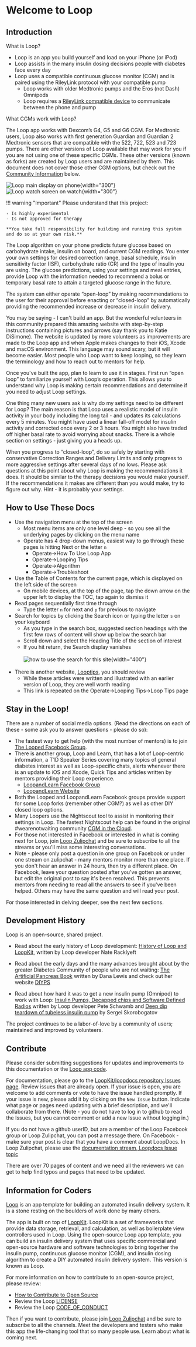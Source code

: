 # Welcome to Loop

## Introduction

What is Loop?

* Loop is an app you build yourself and load on your iPhone (or iPod)
* Loop assists in the many insulin dosing decisions people with diabetes face every day
* Loop uses a compatible continuous glucose monitor (CGM) and is paired using the RileyLink protocol with your compatible pump
    * Loop works with older Medtronic pumps and the Eros (not Dash) Omnipods
    * Loop requires a [RileyLink compatible device](build/step5.md#rileylink-compatible-devices) to communicate between the phone and pump

What CGMs work with Loop?

The Loop app works with Dexcom’s G4, G5 and G6 CGM. For Medtronic users, Loop also works with first generation Guardian and Guardian 2 Medtronic sensors that are compatible with the 522, 722, 523 and 723 pumps. There are other versions of Loop available that may work for you if you are not using one of these specific CGMs.  These other versions (known as forks) are created by Loop users and are maintained by them. This document does not cover those other CGM options, but check out the [Community Information](index.md#stay-in-the-loop) below.

![Loop main display on phone](img/phone_updated_loop.svg){width="300"}
![Loop watch screen on watch](img/watch_updated_loop.svg){width="300"}

!!! warning "Important"
    Please understand that this project:

    - Is highly experimental
    - Is not approved for therapy

    **You take full responsibility for building and running this system and do so at your own risk.**

The Loop algorithm on your phone predicts future glucose based on carbohydrate intake, insulin on board, and current CGM readings. You enter your own settings for desired correction range, basal schedule, insulin sensitivity factor (ISF), carbohydrate ratio (CR) and the type of insulin you are using.  The glucose predictions, using your settings and meal entries, provide Loop with the information needed to recommend a bolus or temporary basal rate to attain a targeted glucose range in the future.

The system can either operate “open-loop” by making recommendations to the user for their approval before enacting or “closed-loop” by automatically providing the recommended increase or decrease in insulin delivery.

You may be saying - I can't build an app. But the wonderful volunteers in this community prepared this amazing website with step-by-step instructions containing pictures and arrows (say thank you to Katie DiSimone). The website is updated by more volunteers as improvements are made to the Loop app and when Apple makes changes to their iOS, Xcode and macOS environment. This language may sound scary, but it will become easier. Most people who Loop want to keep looping, so they learn the terminology and how to reach out to mentors for help.

Once you've built the app, plan to learn to use it in stages. First run “open loop” to familiarize yourself with Loop’s operation. This allows you to understand why Loop is making certain recommendations and determine if you need to adjust Loop settings.

One thing many new users ask is why do my settings need to be different for Loop?  The main reason is that Loop uses a realistic model of insulin activity in your body including the long tail - and updates its calculations every 5 minutes.  You might have used a linear fall-off model for insulin activity and corrected once every 2 or 3 hours. You might also have traded off higher basal rate to avoid worrying about snacks.  There is a whole section on settings - just giving you a heads up.

When you progress to “closed-loop”, do so safely by starting with conservative Correction Ranges and Delivery Limits and only progress to more aggressive settings after several days of no lows. Please ask questions at this point about why Loop is making the recommendations it does.  It should be similar to the therapy decisions you would make yourself.  If the recommendations it makes are different than you would make, try to figure out why. Hint - it is probably your settings.

## How to Use These Docs

* Use the navigation menu at the top of the screen
    * Most menu items are only one level deep - so you see all the underlying pages by clicking on the menu name
    * Operate has 4 drop-down menus, easiest way to go through these pages is hitting Next or the letter `n`
        * Operate->How To Use Loop App
        * Operate->Looping Tips
        * Operate->Algorithm
        * Operate->Troubleshoot
* Use the Table of Contents for the current page, which is displayed on the left side of the screen
    * On mobile devices, at the top of the page, tap the down arrow on the upper left to display the TOC, tap again to dismiss it
* Read pages sequentially first time through
    * Type the letter `n` for next and `p` for previous to navigate
* Search for topics by clicking the Search icon or typing the letter `s` on your keyboard
    * As you type in the search box, suggested section headings with the first few rows of content will show up below the search bar
    * Scroll down and select the Heading Title of the section of interest
    * If you hit return, the Search display vanishes
<br/><br/>![how to use the search for this site](img/search_example.png){width="400"}<br/><br/>
* There is another website, [Looptips](https://kdisimone.github.io/looptips/), you should review
    * While these articles were written and illustrated with an earlier version of Loop, they are well worth reading
    * This link is repeated on the Operate->Looping Tips->Loop Tips page

## Stay in the Loop!

There are a number of social media options. (Read the directions on each of these - some ask you to answer questions - please do so):

  * The fastest way to get help (with the most number of mentors) is to join [The Looped Facebook Group](https://www.facebook.com/groups/TheLoopedGroup).
  * There is another group, Loop and Learn, that has a lot of Loop-centric information, a T1D Speaker Series covering many topics of general diabetes interest as well as Loop-specific chats, alerts whenever there is an update to iOS and Xcode, Quick Tips and articles written by mentors providing their Loop experience.
      * [LoopandLearn Facebook Group](https://www.facebook.com/groups/LOOPandLEARN)
      * [LoopandLearn Website](https://www.loopandlearn.org)
  * Both the Looped and LoopandLearn Facebook groups provide support for some Loop forks (remember other CGM?) as well as other DIY closed loop options.
  * Many Loopers use the Nightscout tool to assist in monitoring their settings in Loop. The fastest Nightscout help can be found in the original #wearenotwaiting community [CGM in the Cloud](https://www.facebook.com/groups/CGMinthecloud).
  * For those not interested in Facebook or interested in what is coming next for Loop, join [Loop Zulipchat](https://loop.zulipchat.com) and be sure to subscribe to all the streams or you'll miss some interesting conversations.  
  * Note - please only post a question in one group on Facebook or under one stream on zulipchat - many mentors monitor more than one place. If you don't hear an answer in 24 hours, then try a different place. On Facebook, leave your question posted after you've gotten an answer, but edit the original post to say it's been resolved.  This prevents mentors from needing to read all the answers to see if you've been helped. Others may have the same question and will read your post.

For those interested in delving deeper, see the next few sections.

## Development History

Loop is an open-source, shared project.

  * Read about the early history of Loop development: [History of Loop and LoopKit](https://medium.com/@loudnate/the-history-of-loop-and-loopkit-59b3caf13805), written by Loop developer Nate Racklyeft

  * Read about the early days and the many advances brought about by the greater Diabetes Community of people who are not waiting: [The Artificial Pancreas Book](https://www.artificialpancreasbook.com/) written by Dana Lewis and check out her website [DIYPS](https://diyps.org)

  * Read about how hard it was to get a new insulin pump (Omnipod) to work with Loop: [Insulin Pumps, Decapped chips and Software Defined Radios](https://medium.com/@ps2) written by Loop developer Pete Schwamb and [Deep dip teardown of tubeless insulin pump](https://arxiv.org/ftp/arxiv/papers/1709/1709.06026.pdf) by Sergei Skorobogatov

The project continues to be a labor-of-love by a community of users; maintained and improved by volunteers.

## Contribute

Please consider submitting suggestions for updates and improvements to this documentation or the [Loop app code](index.md#information-for-coders).

For documentation, please go to the [LoopKit/loopdocs repository Issues page](https://github.com/LoopKit/loopdocs/issues). Review issues that are already open. If your issue is open, you are welcome to add comments or vote to have the issue handled promptly. If your issue is new, please add it by clicking on the `New Issue` button. Indicate what page or pages need updating with a brief description, and we'll collaborate from there. (Note - you do not have to log in to github to read the Issues, but you cannot comment or add a new Issue without logging in.)

If you do not have a github userID, but are a member of the Loop Facebook group or Loop Zulipchat, you can post a message there.  On Facebook - make sure your post is clear that you have a comment about LoopDocs.  In Loop Zulipchat, please use the [documentation stream, Loopdocs Issue topic](https://loop.zulipchat.com/#narrow/stream/270362-documentation/topic/Loopdocs.20Issue)

There are over 70 pages of content and we need all the reviewers we can get to help find typos and pages that need to be updated.

## Information for Coders

[Loop](https://github.com/LoopKit/Loop) is an app template for building an automated insulin delivery system. It is a stone resting on the boulders of work done by many others.

The app is built on top of [LoopKit](https://github.com/LoopKit/LoopKit). LoopKit is a set of frameworks that provide data storage, retrieval, and calculation, as well as boilerplate view controllers used in Loop. Using the open-source Loop app template, you can build an insulin delivery system that uses specific commercial and open-source hardware and software technologies to bring together the insulin pump, continuous glucose monitor (CGM), and insulin dosing algorithm to create a DIY automated insulin delivery system. This version is known as Loop.  

For more information on how to contribute to an open-source project, please review:

  * [How to Contribute to Open Source](https://opensource.guide/how-to-contribute/)
  * Review the Loop [LICENSE](https://github.com/LoopKit/Loop/blob/master/LICENSE.md)
  * Review the Loop [CODE_OF_CONDUCT](https://github.com/LoopKit/Loop/blob/master/CODE_OF_CONDUCT.md)

Then if you want to contribute, please join [Loop Zulipchat](https://loop.zulipchat.com) and be sure to subscribe to all the channels. Meet the developers and testers who make this app the life-changing tool that so many people use. Learn about what is coming next.
